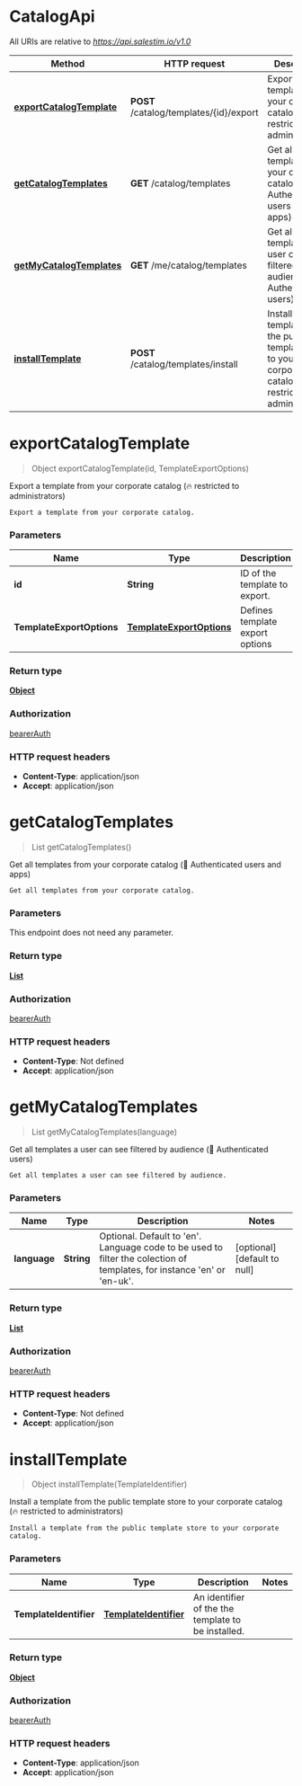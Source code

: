 # CatalogApi

All URIs are relative to *https://api.salestim.io/v1.0*

Method | HTTP request | Description
------------- | ------------- | -------------
[**exportCatalogTemplate**](CatalogApi.md#exportCatalogTemplate) | **POST** /catalog/templates/{id}/export | Export a template from your corporate catalog (🔥 restricted to administrators)
[**getCatalogTemplates**](CatalogApi.md#getCatalogTemplates) | **GET** /catalog/templates | Get all templates from your corporate catalog (🔐 Authenticated users and apps)
[**getMyCatalogTemplates**](CatalogApi.md#getMyCatalogTemplates) | **GET** /me/catalog/templates | Get all templates a user can see filtered by audience (🔐 Authenticated users)
[**installTemplate**](CatalogApi.md#installTemplate) | **POST** /catalog/templates/install | Install a template from the public template store to your corporate catalog (🔥 restricted to administrators)


<a name="exportCatalogTemplate"></a>
# **exportCatalogTemplate**
> Object exportCatalogTemplate(id, TemplateExportOptions)

Export a template from your corporate catalog (🔥 restricted to administrators)

    Export a template from your corporate catalog.

### Parameters

Name | Type | Description  | Notes
------------- | ------------- | ------------- | -------------
 **id** | **String**| ID of the template to export. | [default to null]
 **TemplateExportOptions** | [**TemplateExportOptions**](../Models/TemplateExportOptions.md)| Defines template export options | [optional]

### Return type

[**Object**](../Models/object.md)

### Authorization

[bearerAuth](../README.md#bearerAuth)

### HTTP request headers

- **Content-Type**: application/json
- **Accept**: application/json

<a name="getCatalogTemplates"></a>
# **getCatalogTemplates**
> List getCatalogTemplates()

Get all templates from your corporate catalog (🔐 Authenticated users and apps)

    Get all templates from your corporate catalog.

### Parameters
This endpoint does not need any parameter.

### Return type

[**List**](../Models/object.md)

### Authorization

[bearerAuth](../README.md#bearerAuth)

### HTTP request headers

- **Content-Type**: Not defined
- **Accept**: application/json

<a name="getMyCatalogTemplates"></a>
# **getMyCatalogTemplates**
> List getMyCatalogTemplates(language)

Get all templates a user can see filtered by audience (🔐 Authenticated users)

    Get all templates a user can see filtered by audience.

### Parameters

Name | Type | Description  | Notes
------------- | ------------- | ------------- | -------------
 **language** | **String**| Optional. Default to &#39;en&#39;. Language code to be used to filter the colection of templates, for instance &#39;en&#39; or &#39;en-uk&#39;. | [optional] [default to null]

### Return type

[**List**](../Models/object.md)

### Authorization

[bearerAuth](../README.md#bearerAuth)

### HTTP request headers

- **Content-Type**: Not defined
- **Accept**: application/json

<a name="installTemplate"></a>
# **installTemplate**
> Object installTemplate(TemplateIdentifier)

Install a template from the public template store to your corporate catalog (🔥 restricted to administrators)

    Install a template from the public template store to your corporate catalog.

### Parameters

Name | Type | Description  | Notes
------------- | ------------- | ------------- | -------------
 **TemplateIdentifier** | [**TemplateIdentifier**](../Models/TemplateIdentifier.md)| An identifier of the the template to be installed. |

### Return type

[**Object**](../Models/object.md)

### Authorization

[bearerAuth](../README.md#bearerAuth)

### HTTP request headers

- **Content-Type**: application/json
- **Accept**: application/json

